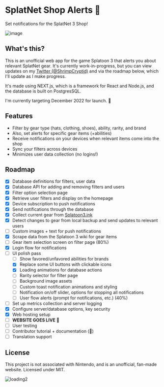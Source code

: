 # SplatNet Shop Alerts 📣
Set notifications for the SplatNet 3 Shop!

![image](https://user-images.githubusercontent.com/30200665/201589511-bc220ada-caa7-4ad8-9154-0967867b4e6c.png)

## What's this?
This is an unofficial web app for the game Splatoon 3 that alerts you about relevant SplatNet gear. It's currently work-in-progress, but you can view updates on my [Twitter (@ShrimpCryptid)](https://twitter.com/shrimpcryptid) and via the roadmap below, which I'll update as I make progress.

It's made using NEXT.js, which is a framework for React and Node.js, and the database is built on PostgresSQL.

I'm currently targeting December 2022 for launch. 🤞

## Features
- Filter by gear type (hats, clothing, shoes), ability, rarity, and brand
- Also, set alerts for specific gear items (+abilities)
- Receive notifications on your devices when relevant items come into the shop
- Sync your filters across devices
- Minimizes user data collection (no logins!)

## Roadmap
- [x] Database definitions for filters, user data
- [x] Database API for adding and removing filters and users
- [x] Filter option selection page
- [x] Retrieve user filters and display on the homepage
- [x] Device subscription to push notifications
- [x] Send notifications through the database
- [x] Collect current gear from [Splatoon3.ink](https://splatoon3.ink)
- [x] Detect changes to gear from local backup and send updates to relevant users
- [ ] Custom images + text for push notifications
- [x] Scrape data from the Splatoon 3 wiki for gear items
- [ ] Gear item selection screen on filter page (80%)
- [x] Login flow for notifications
- [ ] UI polish pass
  - [ ] Show favored/unfavored abilities for brands
  - [x] Replace some UI buttons with clickable icons
  - [x] Loading animations for database actions
  - [ ] Rarity selector for filter page
  - [ ] Background image assets
  - [ ] Custom toast notification animations and styling
  - [ ] Notification on/off slider, options for stopping all notifications
  - [ ] User flow alerts (prompt for notifications, etc.) (40%)
- [ ] Set up metrics collection and server logging
- [x] Configure server/database options, key security
- [x] Web hosting setup
- [ ] **WEBSITE GOES LIVE** 🎉
- [ ] User testing
- [ ] Contributor tutorial + documentation (💖)
- [ ] Translation support

## License
This project is not associated with Nintendo, and is an unofficial, fan-made website. Licensed under MIT.

![loading2](https://user-images.githubusercontent.com/30200665/201589377-e51c9cda-f713-402d-8a3c-5759536da264.gif)

